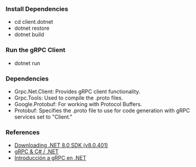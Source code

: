 ### Install Dependencies
- cd client.dotnet
- dotnet restore
- dotnet build

### Run the gRPC Client
- dotnet run

### Dependencies  
- Grpc.Net.Client: Provides gRPC client functionality.
- Grpc.Tools: Used to compile the .proto files.
- Google.Protobuf: For working with Protocol Buffers.
- Protobuf: Specifies the .proto file to use for code generation with gRPC services set to "Client."

### References
- [Downloading .NET 8.0 SDK (v8.0.401)](https://dotnet.microsoft.com/en-us/download/dotnet/thank-you/sdk-8.0.401-windows-x64-installer)
- [gRPC & C# / .NET](https://grpc.io/docs/languages/csharp/)
- [Introducción a gRPC en .NET](https://learn.microsoft.com/es-es/aspnet/core/grpc/?view=aspnetcore-8.0)